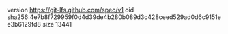 version https://git-lfs.github.com/spec/v1
oid sha256:4e7b8f729959f0d4d39de4b280b089d3c428ceed529ad0d6c9151ee3b6129fd8
size 13441
